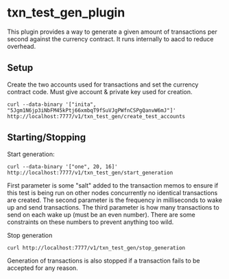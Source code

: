 # txn\_test\_gen\_plugin

This plugin provides a way to generate a given amount of transactions per second against the currency contract. It runs internally to aacd to reduce overhead.

## Setup

Create the two accounts used for transactions and set the currency contract code. Must give account & private key used for creation.

```
curl --data-binary '["inita", "5Jgm1N6jp3iNbFM45kPtj66xmbqT9fSuVJgPWfnCSPgQanvW6mJ"]' http://localhost:7777/v1/txn_test_gen/create_test_accounts
```

## Starting/Stopping

Start generation:

```
curl --data-binary '["one", 20, 16]' http://localhost:7777/v1/txn_test_gen/start_generation
```

First parameter is some "salt" added to the transaction memos to ensure if this test is being run on other nodes concurrently no identical transactions are created. The second parameter is the frequency in milliseconds to wake up and send transactions. The third parameter is how many transactions to send on each wake up (must be an even number). There are some constraints on these numbers to prevent anything too wild.

Stop generation

```
curl http://localhost:7777/v1/txn_test_gen/stop_generation
```

Generation of transactions is also stopped if a transaction fails to be accepted for any reason.